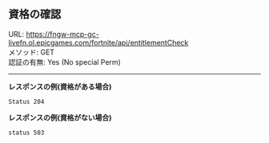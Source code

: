 ## 資格の確認

URL: https://fngw-mcp-gc-livefn.ol.epicgames.com/fortnite/api/entitlementCheck \
メソッド: GET \
認証の有無: Yes (No special Perm)

---

__レスポンスの例(資格がある場合)__

`Status 204`

__レスポンスの例(資格がない場合)__

`status 503`
